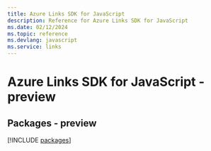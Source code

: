 ```yaml
---
title: Azure Links SDK for JavaScript
description: Reference for Azure Links SDK for JavaScript
ms.date: 02/12/2024
ms.topic: reference
ms.devlang: javascript
ms.service: links
---
```

# Azure Links SDK for JavaScript - preview
## Packages - preview
[!INCLUDE [packages](links-index.md)]
